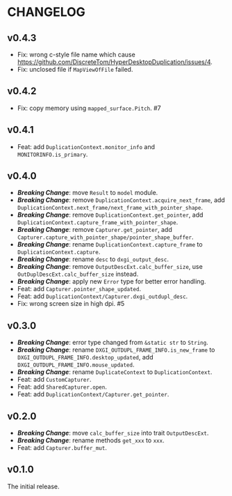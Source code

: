 # CHANGELOG

## v0.4.3

- Fix: wrong c-style file name which cause https://github.com/DiscreteTom/HyperDesktopDuplication/issues/4.
- Fix: unclosed file if `MapViewOfFile` failed.

## v0.4.2

- Fix: copy memory using `mapped_surface.Pitch`. #7

## v0.4.1

- Feat: add `DuplicationContext.monitor_info` and `MONITORINFO.is_primary`.

## v0.4.0

- **_Breaking Change_**: move `Result` to `model` module.
- **_Breaking Change_**: remove `DuplicationContext.acquire_next_frame`, add `DuplicationContext.next_frame/next_frame_with_pointer_shape`.
- **_Breaking Change_**: remove `DuplicationContext.get_pointer`, add `DuplicationContext.capture_frame_with_pointer_shape`.
- **_Breaking Change_**: remove `Capturer.get_pointer`, add `Capturer.capture_with_pointer_shape/pointer_shape_buffer`.
- **_Breaking Change_**: rename `DuplicationContext.capture_frame` to `DuplicationContext.capture`.
- **_Breaking Change_**: rename `desc` to `dxgi_output_desc`.
- **_Breaking Change_**: remove `OutputDescExt.calc_buffer_size`, use `OutDuplDescExt.calc_buffer_size` instead.
- **_Breaking Change_**: apply new `Error` type for better error handling.
- Feat: add `Capturer.pointer_shape_updated`.
- Feat: add `DuplicationContext/Capturer.dxgi_outdupl_desc`.
- Fix: wrong screen size in high dpi. #5

## v0.3.0

- **_Breaking Change_**: error type changed from `&static str` to `String`.
- **_Breaking Change_**: rename `DXGI_OUTDUPL_FRAME_INFO.is_new_frame` to `DXGI_OUTDUPL_FRAME_INFO.desktop_updated`, add `DXGI_OUTDUPL_FRAME_INFO.mouse_updated`.
- **_Breaking Change_**: rename `DuplicateContext` to `DuplicationContext`.
- Feat: add `CustomCapturer`.
- Feat: add `SharedCapturer.open`.
- Feat: add `DuplicationContext/Capturer.get_pointer`.

## v0.2.0

- **_Breaking Change_**: move `calc_buffer_size` into trait `OutputDescExt`.
- **_Breaking Change_**: rename methods `get_xxx` to `xxx`.
- Feat: add `Capturer.buffer_mut`.

## v0.1.0

The initial release.
